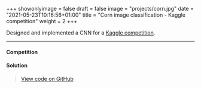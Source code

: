 +++
showonlyimage = false
draft = false
image = "projects/corn.jpg"
date = "2021-05-23T10:16:56+01:00"
title = "Corn image classification - Kaggle competition"
weight = 2
+++

Designed and implemented a CNN for a [Kaggle competition](https://www.kaggle.com/c/nlp-getting-started). 
<!--more-->
---

#### Competition 


#### Solution 


> [View code on GitHub](https://github.com/jovanneste/cornImageClassification)

